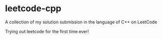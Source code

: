 # leetcode-cpp
A collection of my solution submission in the language of C++ on LeetCode

Trying out leetcode for the first time ever! 
